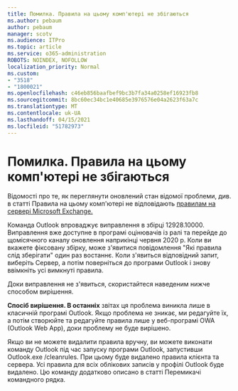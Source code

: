 ```yaml
---
title: Помилка. Правила на цьому комп'ютері не збігаються
ms.author: pebaum
author: pebaum
manager: scotv
ms.audience: ITPro
ms.topic: article
ms.service: o365-administration
ROBOTS: NOINDEX, NOFOLLOW
localization_priority: Normal
ms.custom:
- "3518"
- "1800021"
ms.openlocfilehash: c46eb856baafbef9bc3b7fa34a0258ef16923fb8
ms.sourcegitcommit: 8bc60ec34bc1e40685e3976576e04a2623f63a7c
ms.translationtype: MT
ms.contentlocale: uk-UA
ms.lasthandoff: 04/15/2021
ms.locfileid: "51782973"
---
```

# <a name="error-the-rules-on-this-computer-do-not-match"></a>Помилка. Правила на цьому комп'ютері не збігаються

Відомості про те, як переглянути оновлений стан відомої проблеми, див. в статті Правила на цьому комп'ютері не відповідають [правилам на сервері Microsoft Exchange.](https://support.office.com/article/d032e037-b224-429e-b325-633afde9b5f0)

Команда Outlook впроваджує виправлення в збірці 12928.10000. Виправлення вже доступне в програмі оцінювачів із ралі та перейде до щомісячного каналу оновлення наприкінці червня 2020 р. Коли ви вкажете фіксовану збірку, може з'явитися повідомлення "Які правила слід зберігати" один раз востаннє. Коли з'явиться відповідний запит, виберіть Сервер, а потім поверніться до програми Outlook і знову ввімкніть усі вимкнуті правила.

Доки виправлення не з'явиться, скористайтеся наведеним нижче способом вирішення.

**Спосіб вирішення. В останніх** звітах ця проблема виникла лише в класичній програмі Outlook. Якщо проблема не зникає, ми редагуйте їх, а потім створюйте та редагуйте правила лише у веб-програмі OWA (Outlook Web App), доки проблему не буде вирішено.

Якщо ви не можете видалити правила вручну, ви можете виконати команду Outlook під час запуску програми Outlook, запустивши Outlook.exe /cleanrules. При цьому буде видалено правила клієнта та сервера. Усі правила для всіх облікових записів у профілі Outlook буде видалено. Цю команду додатково описано в статті Перемикачі командного рядка.

